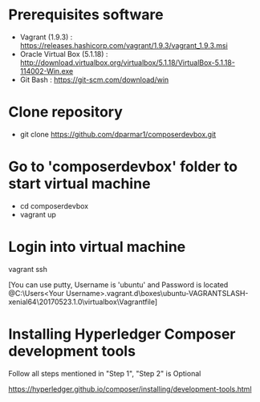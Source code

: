 

# Prerequisites software

- Vagrant (1.9.3) : https://releases.hashicorp.com/vagrant/1.9.3/vagrant_1.9.3.msi
- Oracle Virtual Box (5.1.18) : http://download.virtualbox.org/virtualbox/5.1.18/VirtualBox-5.1.18-114002-Win.exe
- Git Bash : https://git-scm.com/download/win

# Clone repository

- git clone https://github.com/dparmar1/composerdevbox.git

# Go to 'composerdevbox' folder to start virtual machine 

- cd composerdevbox
- vagrant up

# Login into virtual machine

vagrant ssh

[You can use putty, Username is 'ubuntu' and Password is located @C:\Users\<Your Username>\.vagrant.d\boxes\ubuntu-VAGRANTSLASH-xenial64\20170523.1.0\virtualbox\Vagrantfile]

# Installing Hyperledger Composer development tools

Follow all steps mentioned in "Step 1",  "Step 2" is Optional

https://hyperledger.github.io/composer/installing/development-tools.html

